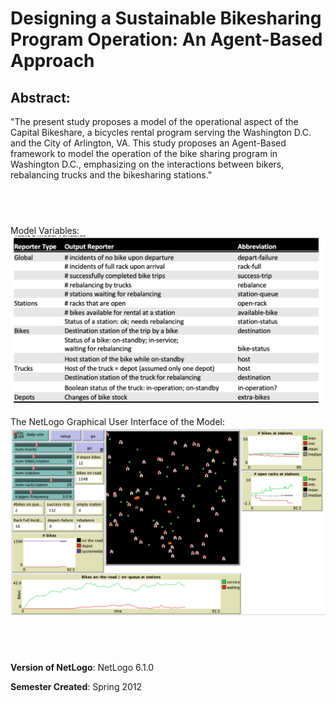 # Designing a Sustainable Bikesharing Program Operation: An Agent-Based Approach


## Abstract: 
"The present study proposes a model of the operational aspect of the Capital Bikeshare, a bicycles rental program serving the Washington D.C. and the City of Arlington, VA. This study proposes an Agent-Based framework to model the operation of the bike sharing program in Washington D.C., emphasizing on the interactions between bikers, rebalancing trucks and the bikesharing stations."

## &nbsp;

Model Variables: 
![Model Variables](ModelVariables.png)

The NetLogo Graphical User Interface of the Model: 
![The NetLogo Graphical User Interface](GUI.png)

## &nbsp;

**Version of NetLogo**: NetLogo 6.1.0

**Semester Created**: Spring 2012